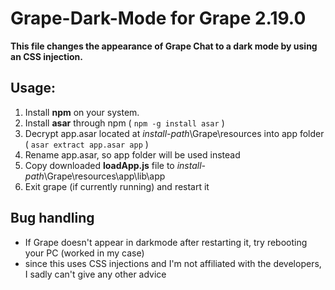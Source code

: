 # Grape-Dark-Mode for Grape 2.19.0
__This file changes the appearance of Grape Chat to a dark mode by using an CSS injection.__


## Usage:
  1. Install **npm** on your system.
  2. Install **asar** through npm ( ```npm -g install asar``` )
  3. Decrypt app.asar located at _install-path_\Grape\resources into app folder ( ```asar extract app.asar app``` )
  4. Rename app.asar, so app folder will be used instead
  5. Copy downloaded **loadApp.js** file to _install-path_\Grape\resources\app\lib\app
  6. Exit grape (if currently running) and restart it 
  
## Bug handling
  - If Grape doesn't appear in darkmode after restarting it, try rebooting your PC (worked in my case)
  - since this uses CSS injections and I'm not affiliated with the developers, I sadly can't give any other advice
